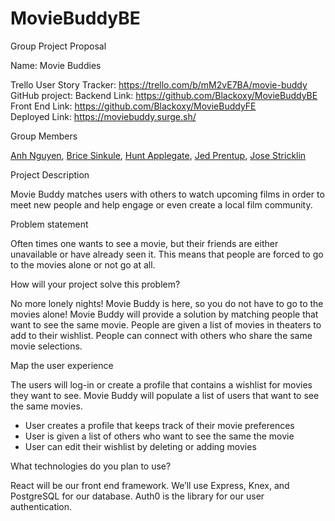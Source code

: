 
# MovieBuddyBE

Group Project Proposal

Name: Movie Buddies

Trello User Story Tracker: https://trello.com/b/mM2vE7BA/movie-buddy \
GitHub project: Backend Link: https://github.com/Blackoxy/MovieBuddyBE \
Front End Link: https://github.com/Blackoxy/MovieBuddyFE \
Deployed Link: https://moviebuddy.surge.sh/ 

Group  Members

[Anh Nguyen](https://github.com/Blackoxy "Anh's Github"), [Brice Sinkule](https://github.com/bsinkule "Brice's Github"), [Hunt Applegate](https://github.com/arthuranteater "Hunt's Github"), [Jed Prentup](https://github.com/rabbitattack "Jed's Github"), [Jose Stricklin](https://github.com/jstricklin "Jose's Github")


Project Description

Movie Buddy matches users with others to watch upcoming films in order to meet new people and help engage or even create a local film community.

Problem statement

Often times one wants to see a movie, but their friends are either unavailable or have already seen it. This means that people are forced to go to the movies alone or not go at all.

How will your project solve this problem?

No more lonely nights! Movie Buddy is here, so you do not have to go to the movies alone!
Movie Buddy will provide a solution by matching people that want to see the same movie. People are given a list of movies in theaters to add to their wishlist. People can connect with others who share the same movie selections.

Map the user experience

The users will log-in or create a profile that contains a wishlist for movies they want to see. Movie Buddy will populate a list of users that want to see the same movies.

- User creates a profile that keeps track of their movie preferences
- User is given a list of others who want to see the same the movie
- User can edit their wishlist by deleting or adding movies

What technologies do you plan to use?

React will be our front end framework.  We’ll use Express, Knex, and PostgreSQL for our database.  Auth0 is the library for our user authentication.  

